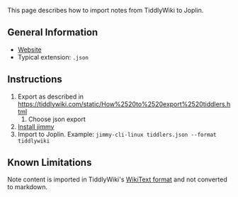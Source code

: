 This page describes how to import notes from TiddlyWiki to Joplin.

## General Information

- [Website](https://tiddlywiki.com/)
- Typical extension: `.json`

## Instructions

1. Export as described in <https://tiddlywiki.com/static/How%2520to%2520export%2520tiddlers.html>
    1. Choose json export
2. [Install jimmy](../index.md#installation)
3. Import to Joplin. Example: `jimmy-cli-linux tiddlers.json --format tiddlywiki`

## Known Limitations

Note content is imported in TiddlyWiki's [WikiText format](https://tiddlywiki.com/#WikiText) and not converted to markdown.
